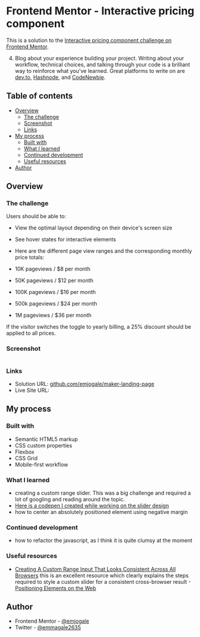 # Frontend Mentor - Interactive pricing component

This is a solution to the [Interactive pricing component challenge on Frontend Mentor](https://www.frontendmentor.io/challenges/interactive-pricing-component-card-t0m8PIyY8).

4. Blog about your experience building your project. Writing about your workflow, technical choices, and talking through your code is a brilliant way to reinforce what you've learned. Great platforms to write on are [dev.to](https://dev.to/), [Hashnode](https://hashnode.com/), and [CodeNewbie](https://community.codenewbie.org/).

## Table of contents

- [Overview](#overview)
  - [The challenge](#the-challenge)
  - [Screenshot](#screenshot)
  - [Links](#links)
- [My process](#my-process)
  - [Built with](#built-with)
  - [What I learned](#what-i-learned)
  - [Continued development](#continued-development)
  - [Useful resources](#useful-resources)
- [Author](#author)

## Overview

### The challenge

Users should be able to:

- View the optimal layout depending on their device's screen size
- See hover states for interactive elements
- Here are the different page view ranges and the corresponding monthly price totals:

- 10K pageviews / $8 per month
- 50K pageviews / $12 per month
- 100K pageviews / $16 per month
- 500k pageviews / $24 per month
- 1M pageviews / $36 per month

If the visitor switches the toggle to yearly billing, a 25% discount should be applied to all prices.

### Screenshot

![]()

### Links

- Solution URL: [github.com/emjogale/maker-landing-page](https://github.com/emjogale/interactive-pricing)
- Live Site URL: []()

## My process

### Built with

- Semantic HTML5 markup
- CSS custom properties
- Flexbox
- CSS Grid
- Mobile-first workflow

### What I learned

- creating a custom range slider. This was a big challenge and required a lot of googling and reading around the topic.
- [Here is a codepen I created while working on the slider design](https://codepen.io/emjogale/pen/yLPVYXv)
- how to center an absolutely positioned element using negative margin

### Continued development

- how to refactor the javascript, as I think it is quite clumsy at the moment

### Useful resources

- [Creating A Custom Range Input That Looks Consistent Across All Browsers](https://www.smashingmagazine.com/2021/12/create-custom-range-input-consistent-browsers/?utm_source=CSS-Weekly&utm_campaign=Issue-490&utm_medium=email#comments-create-custom-range-input-consistent-browsers) this is an excellent resource which clearly explains the steps required to style a custom slider for a consistent cross-browser result -[Positioning Elements on the Web](https://thoughtbot.com/blog/positioning#position)

## Author

- Frontend Mentor - [@emjogale](https://www.frontendmentor.io/profile/emjogale)
- Twitter - [@emmagale2635](https://www.twitter.com/emmagale2635)
